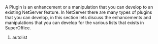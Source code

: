 <properties date="2016-05-10"
SortOrder="4"
/>

A Plugin is an enhancement or a manipulation that you can develop to an existing NetServer feature. In NetServer there are many types of plugins that you can develop, in this section lets discuss the enhancements and manipulations that you can develop for the various lists that exists in SuperOffice.

1. autolist
